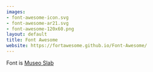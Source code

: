 ```yaml
---
images:
- font-awesome-icon.svg
- font-awesome-ar21.svg
- font-awesome-120x60.png
layout: default
title: Font Awesome
website: https://fortawesome.github.io/Font-Awesome/
---
```


Font is [Museo Slab](http://www.exljbris.com/museoslab.html)
